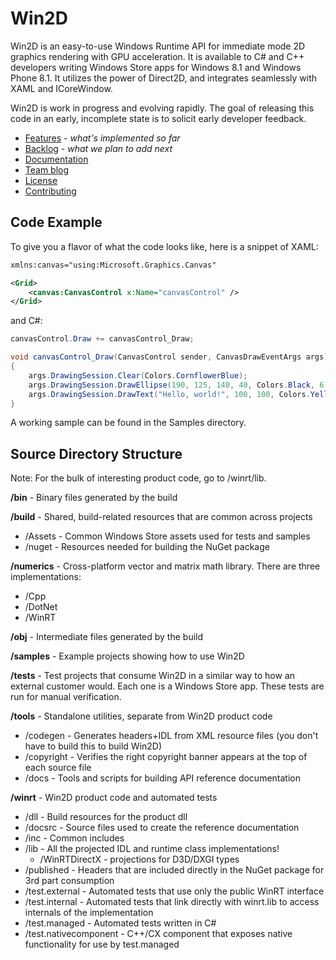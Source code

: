 # Win2D

Win2D is an easy-to-use Windows Runtime API for immediate mode 2D graphics 
rendering with GPU acceleration. It is available to C# and C++ developers writing 
Windows Store apps for Windows 8.1 and Windows Phone 8.1. It utilizes the power of 
Direct2D, and integrates seamlessly with XAML and ICoreWindow.

Win2D is work in progress and evolving rapidly. The goal of releasing this code 
in an early, incomplete state is to solicit early developer feedback.

- [Features](http://github.com/Microsoft/Win2D/wiki/Features) - *what's implemented so far*
- [Backlog](http://github.com/Microsoft/Win2D/wiki/Backlog) - *what we plan to add next*
- [Documentation](http://microsoft.github.io/Win2D)
- [Team blog](http://blogs.msdn.com/b/win2d)
- [License](http://www.apache.org/licenses/LICENSE-2.0.html)
- [Contributing](http://github.com/Microsoft/Win2D/blob/master/CONTRIBUTING)

## Code Example
To give you a flavor of what the code looks like, here is a snippet of XAML:
```xml
xmlns:canvas="using:Microsoft.Graphics.Canvas"

<Grid>
    <canvas:CanvasControl x:Name="canvasControl" />
</Grid>
```
and C#:
```cs
canvasControl.Draw += canvasControl_Draw; 
```
```cs
void canvasControl_Draw(CanvasControl sender, CanvasDrawEventArgs args)
{
    args.DrawingSession.Clear(Colors.CornflowerBlue);
    args.DrawingSession.DrawEllipse(190, 125, 140, 40, Colors.Black, 6);
    args.DrawingSession.DrawText("Hello, world!", 100, 100, Colors.Yellow);
}
```



A working sample can be found in the Samples directory.

## Source Directory Structure

Note: For the bulk of interesting product code, go to /winrt/lib.

**/bin** - Binary files generated by the build

**/build** - Shared, build-related resources that are common across projects
- /Assets - Common Windows Store assets used for tests and samples
- /nuget - Resources needed for building the NuGet package

**/numerics** - Cross-platform vector and matrix math library. There are three implementations:
- /Cpp
- /DotNet
- /WinRT

**/obj** - Intermediate files generated by the build

**/samples** - Example projects showing how to use Win2D

**/tests** - Test projects that consume Win2D in a similar way to how an 
external customer would. Each one is a Windows Store app. These tests are run for manual 
verification.

**/tools** - Standalone utilities, separate from Win2D product code
- /codegen - Generates headers+IDL from XML resource files (you don't have to build this to build Win2D)
- /copyright - Verifies the right copyright banner appears at the top of each source file
- /docs - Tools and scripts for building API reference documentation

**/winrt** - Win2D product code and automated tests
- /dll - Build resources for the product dll
- /docsrc - Source files used to create the reference documentation
- /inc - Common includes
- /lib - All the projected IDL and runtime class implementations!
  - /WinRTDirectX - projections for D3D/DXGI types
- /published - Headers that are included directly in the NuGet package for 3rd part consumption
- /test.external - Automated tests that use only the public WinRT interface
- /test.internal - Automated tests that link directly with winrt.lib to access internals of the implementation
- /test.managed - Automated tests written in C#
- /test.nativecomponent - C++/CX component that exposes native functionality for use by test.managed
